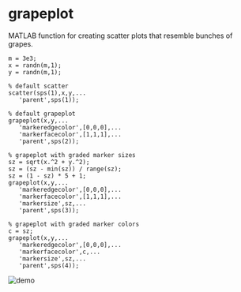 # grapeplot
 MATLAB function for creating scatter plots that resemble bunches of grapes.
 ```
m = 3e3;
x = randn(m,1);
y = randn(m,1);

 % default scatter
scatter(sps(1),x,y,...
    'parent',sps(1));

% default grapeplot
grapeplot(x,y,...
    'markeredgecolor',[0,0,0],...
    'markerfacecolor',[1,1,1],...
    'parent',sps(2));

% grapeplot with graded marker sizes
sz = sqrt(x.^2 + y.^2);
sz = (sz - min(sz)) / range(sz);
sz = (1 - sz) * 5 + 1;
grapeplot(x,y,...
    'markeredgecolor',[0,0,0],...
    'markerfacecolor',[1,1,1],...
    'markersize',sz,...
    'parent',sps(3));

% grapeplot with graded marker colors
c = sz;
grapeplot(x,y,...
    'markeredgecolor',[0,0,0],...
    'markerfacecolor',c,...
    'markersize',sz,...
    'parent',sps(4));
 ```
![demo](https://user-images.githubusercontent.com/20165837/230928088-d032f2c4-f8ae-4593-8c73-24d1dd340981.png)

